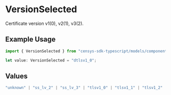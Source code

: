 # VersionSelected

Certificate version v1(0), v2(1), v3(2).

## Example Usage

```typescript
import { VersionSelected } from "censys-sdk-typescript/models/components";

let value: VersionSelected = "dtlsv1_0";
```

## Values

```typescript
"unknown" | "ss_lv_2" | "ss_lv_3" | "tlsv1_0" | "tlsv1_1" | "tlsv1_2" | "tlsv1_3" | "dtlsv1_0" | "dtlsv1_2" | "dtlsv1_3"
```